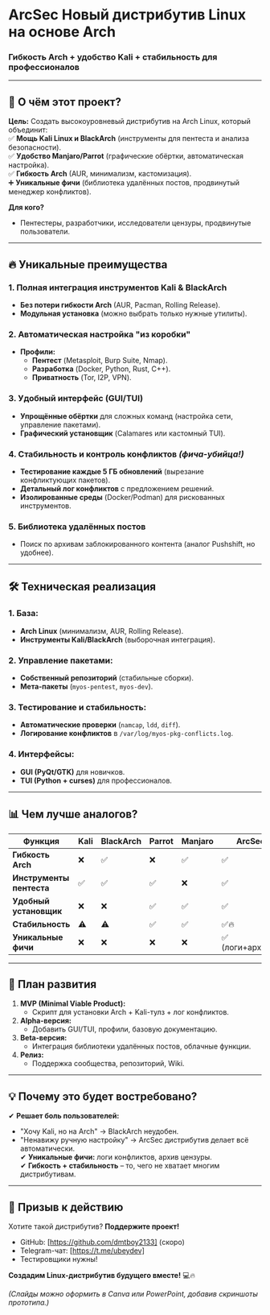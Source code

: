 # **ArcSec Новый дистрибутив Linux на основе Arch**  
### **Гибкость Arch + удобство Kali + стабильность для профессионалов**  

---

## **📌 О чём этот проект?**  
**Цель:** Создать высокоуровневый дистрибутив на Arch Linux, который объединит:  
✅ **Мощь Kali Linux и BlackArch** (инструменты для пентеста и анализа безопасности).  
✅ **Удобство Manjaro/Parrot** (графические обёртки, автоматическая настройка).  
✅ **Гибкость Arch** (AUR, минимализм, кастомизация).  
➕ **Уникальные фичи** (библиотека удалённых постов, продвинутый менеджер конфликтов).  

**Для кого?**  
- Пентестеры, разработчики, исследователи цензуры, продвинутые пользователи.  

---

## **🔥 Уникальные преимущества**  

### **1. Полная интеграция инструментов Kali & BlackArch**  
- **Без потери гибкости Arch** (AUR, Pacman, Rolling Release).  
- **Модульная установка** (можно выбрать только нужные утилиты).  

### **2. Автоматическая настройка "из коробки"**  
- **Профили:**  
  - **Пентест** (Metasploit, Burp Suite, Nmap).  
  - **Разработка** (Docker, Python, Rust, C++).  
  - **Приватность** (Tor, I2P, VPN).  

### **3. Удобный интерфейс (GUI/TUI)**  
- **Упрощённые обёртки** для сложных команд (настройка сети, управление пакетами).  
- **Графический установщик** (Calamares или кастомный TUI).  

### **4. Стабильность и контроль конфликтов** *(фича-убийца!)*  
- **Тестирование каждые 5 ГБ обновлений** (вырезание конфликтующих пакетов).  
- **Детальный лог конфликтов** с предложением решений.  
- **Изолированные среды** (Docker/Podman) для рискованных инструментов.  

### **5. Библиотека удалённых постов**  
- Поиск по архивам заблокированного контента (аналог Pushshift, но удобнее).  

---

## **🛠 Техническая реализация**  

### **1. База:**  
- **Arch Linux** (минимализм, AUR, Rolling Release).  
- **Инструменты Kali/BlackArch** (выборочная интеграция).  

### **2. Управление пакетами:**  
- **Собственный репозиторий** (стабильные сборки).  
- **Мета-пакеты** (`myos-pentest`, `myos-dev`).  

### **3. Тестирование и стабильность:**  
- **Автоматические проверки** (`namcap`, `ldd`, `diff`).  
- **Логирование конфликтов** в `/var/log/myos-pkg-conflicts.log`.  

### **4. Интерфейсы:**  
- **GUI (PyQt/GTK)** для новичков.  
- **TUI (Python + curses)** для профессионалов.  

---

## **📊 Чем лучше аналогов?**  

| **Функция**               | **Kali** | **BlackArch** | **Parrot** | **Manjaro** | **ArcSec** |  
|---------------------------|----------|---------------|------------|-------------|---------------|  
| **Гибкость Arch**         | ❌        | ✅             | ❌          | ✅           | ✅             |  
| **Инструменты пентеста**  | ✅        | ✅             | ✅          | ❌           | ✅             |  
| **Удобный установщик**    | ❌        | ❌             | ✅          | ✅           | ✅             |  
| **Стабильность**          | ⚠️        | ⚠️             | ✅          | ✅           | ✅🔥           |  
| **Уникальные фичи**       | ❌        | ❌             | ❌          | ❌           | ✅ (логи+архивы)|  

---

## **🚀 План развития**  

1. **MVP (Minimal Viable Product):**  
   - Скрипт для установки Arch + Kali-тулз + лог конфликтов.  
2. **Alpha-версия:**  
   - Добавить GUI/TUI, профили, базовую документацию.  
3. **Beta-версия:**  
   - Интеграция библиотеки удалённых постов, облачные функции.  
4. **Релиз:**  
   - Поддержка сообщества, репозиторий, Wiki.  

---

## **💡 Почему это будет востребовано?**  
✔ **Решает боль пользователей:**  
   - "Хочу Kali, но на Arch" → BlackArch неудобен.  
   - "Ненавижу ручную настройку" → ArcSec дистрибутив делает всё автоматически.  
✔ **Уникальные фичи:** логи конфликтов, архив цензуры.  
✔ **Гибкость + стабильность** – то, чего не хватает многим дистрибутивам.  

---

## **📢 Призыв к действию**  
Хотите такой дистрибутив? **Поддержите проект!**  
- GitHub: [https://github.com/dmtboy2133] (скоро)  
- Telegram-чат: [https://t.me/ubeydev]  
- Тестировщики нужны!  

**Создадим Linux-дистрибутив будущего вместе!** 💻🔥  

*(Слайды можно оформить в Canva или PowerPoint, добавив скриншоты прототипа.)*
